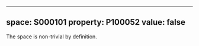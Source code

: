   ---
  space: S000101
  property: P100052
  value: false
  ---
  
  The space is non-trivial by definition.
